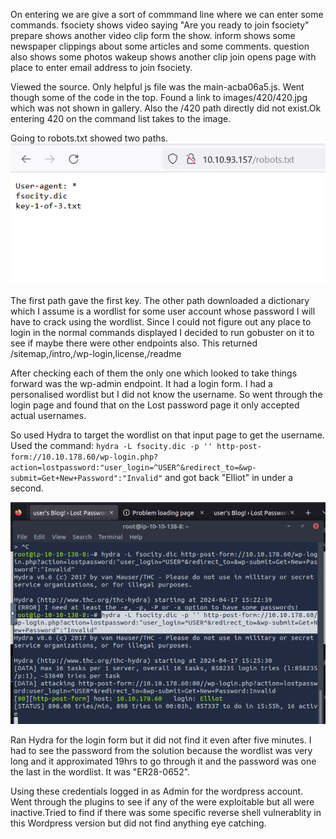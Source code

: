 
On entering we are give a sort of commmand line where we can enter some commands.
fsociety shows video saying "Are you ready to join fsociety"
prepare shows another video clip form the show.
inform shows some newspaper clippings about some articles and some comments.
question also shows some photos
wakeup shows another clip
join opens page with place to enter email address to join fsociety.

Viewed the source. Only helpful js file was the main-acba06a5.js.
Went though some of the code in the top. Found a link to images/420/420.jpg which was not shown in gallery. Also the /420 path directly did not exist.Ok entering 420 on the command list takes to the image.

Going to robots.txt showed two paths.
![robots](robots.png)

The first path gave the first key.
The other path downloaded a dictionary which I assume is a wordlist for some user account whose password I will have to crack using the wordlist.
Since I could not figure out any place to login in the normal commands displayed I decided to run gobuster on it to see if maybe there were other endpoints also.
This returned /sitemap,/intro,/wp-login,license,/readme

After checking each of them the only one which looked to take things forward was the wp-admin endpoint. It had a login form. 
I had a personalised wordlist but I did not know the username.
So went through the login page and found that on the Lost password page it only accepted actual usernames.

So used Hydra to target the wordlist on that input page to get the username.
Used the command: ```hydra -L fsocity.dic -p '' http-post-form://10.10.178.60/wp-login.php?action=lostpassword:"user_login=^USER^&redirect_to=&wp-submit=Get+New+Password":"Invalid"```
and got back "Elliot" in under a second.

![Username_brute.png](Username_brute.png)

Ran Hydra for the login form but it did not find it even after five minutes.
I had to see the password from the solution because the wordlist was very long and it approximated 19hrs to go through it and the password was one the last in the wordlist.
It was "ER28-0652".

Using these credentials logged in as Admin for the wordpress account. Went through the plugins to see if any of the were exploitable but all were inactive.Tried to find if there was some specific reverse shell vulnerablity in this Wordpress version but did not find anything eye catching.

